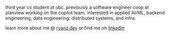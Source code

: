 third year cs student at ubc. previously a software engineer coop at planview working on the copilot team. interested in applied AI/ML, backend engineering, data engineering, distributed systems, and infra.

learn more about me @ [ryanz.dev](https://ryanz.dev) or find me on [linkedin](https://www.linkedin.com/in/rmzhang/)
